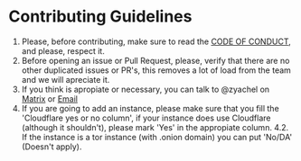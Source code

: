 # Contributing Guidelines

1. Please, before contributing, make sure to read the [CODE OF CONDUCT](CODE_OF_CONDUCT.md), and please, respect it.
2. Before opening an issue or Pull Request, please, verify that there are no other duplicated issues or PR's, this removes a lot of load from the team
and we will apreciate it.
3. If you think is apropiate or necessary, you can talk to @zyachel on [Matrix](https://matrix.to/#/@ninal:matrix.org) or [Email](mailto:aricla@protonmail.com)
4. If you are going to add an instance, please make sure that you fill the 'Cloudflare yes or no column', if your instance does use Cloudflare (although it shouldn't), please mark 'Yes' in the appropiate column.
4.2. If the instance is a tor instance (with .onion domain) you can put 'No/DA' (Doesn't apply).
